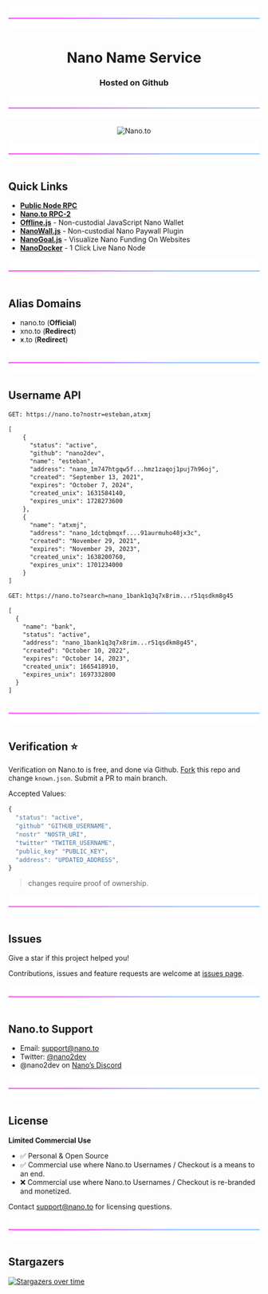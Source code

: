 ![line](https://github.com/fwd/n2/raw/master/.github/line.png)

<h1 align="center">Nano Name Service</h1>
<h3 align="center">Hosted on Github</h3>

![line](https://github.com/fwd/n2/raw/master/.github/line.png)

<p align="center">
  <img src="https://github.com/fwd/nano/raw/master/dist/images/funding.png" alt="Nano.to" />
</p>

![line](https://github.com/fwd/n2/raw/master/.github/line.png)

## Quick Links

- [**Public Node RPC**](https://rpc.nano.to)
- [**Nano.to RPC-2**](https://api.nano.to) 
- [**Offline.js**](https://github.com/fwd/nano-js) - Non-custodial JavaScript Nano Wallet
- [**NanoWall.js**](https://github.com/fwd/nano-js) - Non-custodial Nano Paywall Plugin
- [**NanoGoal.js**](https://github.com/fwd/nano-js) - Visualize Nano Funding On Websites
- [**NanoDocker**](https://github.com/fwd/nano-docker) - 1 Click Live Nano Node

![line](https://github.com/fwd/n2/raw/master/.github/line.png)

## Alias Domains

- nano.to (**Official**)
- xno.to (**Redirect**)
- ӿ.to (**Redirect**)

![line](https://github.com/fwd/n2/raw/master/.github/line.png)

## Username API

```
GET: https://nano.to?nostr=esteban,atxmj
```

```
[
    {
      "status": "active",
      "github": "nano2dev",
      "name": "esteban",
      "address": "nano_1m747htgqw5f...hmz1zaqoj1puj7h96oj",
      "created": "September 13, 2021",
      "expires": "October 7, 2024",
      "created_unix": 1631584140,
      "expires_unix": 1728273600
    },
    {
      "name": "atxmj",
      "address": "nano_1dctqbmqxf....91aurmuho48jx3c",
      "created": "November 29, 2021",
      "expires": "November 29, 2023",
      "created_unix": 1638200760,
      "expires_unix": 1701234000
    }
]
```

```
GET: https://nano.to?search=nano_1bank1q3q7x8rim...r51qsdkm8g45
```

```
[
  {
    "name": "bank",
    "status": "active",
    "address": "nano_1bank1q3q7x8rim...r51qsdkm8g45",
    "created": "October 10, 2022",
    "expires": "October 14, 2023",
    "created_unix": 1665418910,
    "expires_unix": 1697332800
  }
]
```

![line](https://github.com/fwd/n2/raw/master/.github/line.png)

## Verification ⭐️

Verification on Nano.to is free, and done via Github. [Fork](https://github.com/fwd/nano-to/fork) this repo and change ```known.json```. Submit a PR to main branch.

Accepted Values: 
```js
{
  "status": "active",
  "github" "GITHUB_USERNAME",
  "nostr" "NOSTR_URI",
  "twitter" "TWITER_USERNAME",
  "public_key" "PUBLIC_KEY",
  "address": "UPDATED_ADDRESS",
}
```

> changes require proof of ownership. 

![line](https://github.com/fwd/n2/raw/master/.github/line.png)

## Issues

Give a star if this project helped you!

Contributions, issues and feature requests are welcome at [issues page](https://github.com/fwd/nano/issues).

![line](https://github.com/fwd/n2/raw/master/.github/line.png)

## Nano.to Support

- Email: support@nano.to
- Twitter: [@nano2dev](https://twitter.com/nano2dev)
- @nano2dev on [Nano’s Discord](https://discord.com/invite/RNAE2R9) 

![line](https://github.com/fwd/n2/raw/master/.github/line.png)

## License

**Limited Commercial Use**

- ✅ Personal & Open Source
- ✅ Commercial use where Nano.to Usernames / Checkout is a means to an end.
- ❌ Commercial use where Nano.to Usernames / Checkout is re-branded and monetized.

Contact [support@nano.to](mailto:support@nano.to) for licensing questions.

![line](https://github.com/fwd/n2/raw/master/.github/line.png)

## Stargazers

[![Stargazers over time](https://starchart.cc/fwd/nano-to.svg)](https://github.com/fwd/nano-to)
